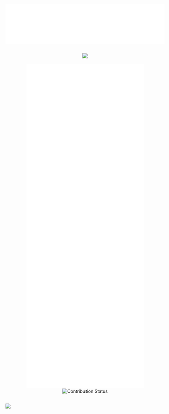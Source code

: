 <div align="center">
   <a href="#" alt="anchor" >
      <img style="margin-bottom:12px" src="hello2.svg" alt="gretting image"/>
   </a>
   <p></p>
   <p align="center">
      <img height="20" src="https://komarev.com/ghpvc/?username=Junyi-99&style=flat-square&color=blue&label=PROFILE+VIEWS"></img>
   </p>
   <div align="center">
      <img src="metrics.plugin.achievements.svg" alt="Achievements" />
   </div>
   <div align="center">
<!--       <img src="https://github-readme-stats.vercel.app/api?username=Junyi-99&rank_icon=percentile&show=prs_merged_percentage" alt="Status" /> -->
      <img src="https://github-contribution-stats.vercel.app/api/?username=Junyi-99" alt="Contribution Status"/>
   </div>
</div>

<br/>

![](https://hit.yhype.me/github/profile?user_id=14367694)
